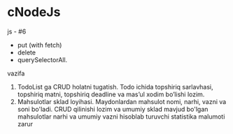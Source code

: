 # cNodeJs
js - #6

- put (with fetch)
- delete
- querySelectorAll.
  
vazifa
1. TodoList ga CRUD holatni tugatish. Todo ichida topshiriq sarlavhasi, topshiriq matni, topshiriq deadline va mas’ul xodim bo’lishi lozim. 
2. Mahsulotlar sklad loyihasi. Maydonlardan mahsulot nomi, narhi, vazni va soni bo'ladi. CRUD qilinishi lozim va umumiy sklad mavjud bo'lgan mahsulotlar narhi va umumiy vazni hisoblab turuvchi statistika malumoti zarur
